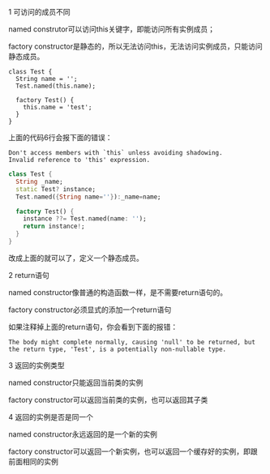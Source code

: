 1 可访问的成员不同

named construtor可以访问this关键字，即能访问所有实例成员；

factory constructor是静态的，所以无法访问this，无法访问实例成员，只能访问静态成员。

```dart{12}
class Test {
  String name = '';
  Test.named(this.name);

  factory Test() {
    this.name = 'test';
  }
}
```

上面的代码6行会报下面的错误：

```shell
Don't access members with `this` unless avoiding shadowing.
Invalid reference to 'this' expression.
```

```dart
class Test {
  String _name;
  static Test? instance;
  Test.named({String name=''}):_name=name;

  factory Test() {
    instance ??= Test.named(name: '');
    return instance!;
  }
}
```

改成上面的就可以了，定义一个静态成员。

2 return语句

named constructor像普通的构造函数一样，是不需要return语句的。

factory constructor必须显式的添加一个return语句

如果注释掉上面的return语句，你会看到下面的报错：

```shell
The body might complete normally, causing 'null' to be returned, but the return type, 'Test', is a potentially non-nullable type.
```

3 返回的实例类型

named constructor只能返回当前类的实例

factory constructor可以返回当前类的实例，也可以返回其子类

4 返回的实例是否是同一个

named constructor永远返回的是一个新的实例

factory constructor可以返回一个新实例，也可以返回一个缓存好的实例，即跟前面相同的实例
